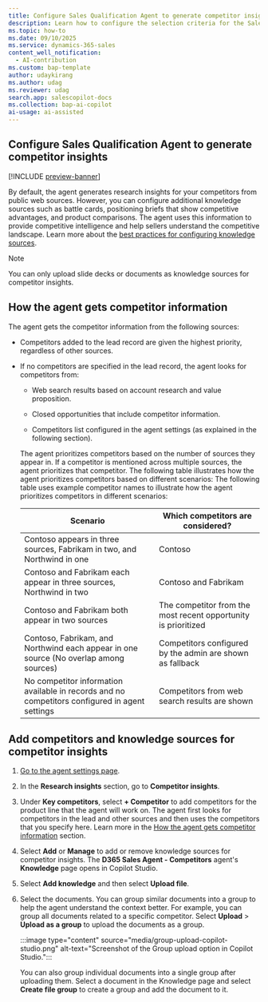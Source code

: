 ```yaml
---
title: Configure Sales Qualification Agent to generate competitor insights
description: Learn how to configure the selection criteria for the Sales Qualification Agent in Dynamics 365 Sales.
ms.topic: how-to 
ms.date: 09/10/2025
ms.service: dynamics-365-sales
content_well_notification:
  - AI-contribution
ms.custom: bap-template
author: udaykirang
ms.author: udag
ms.reviewer: udag
search.app: salescopilot-docs
ms.collection: bap-ai-copilot
ai-usage: ai-assisted
---
```


## Configure Sales Qualification Agent to generate competitor insights

[!INCLUDE [preview-banner](~/../shared-content/shared/preview-includes/preview-banner.md)]

By default, the agent generates research insights for your competitors from public web sources. However, you can configure additional knowledge sources such as battle cards, positioning briefs that show competitive advantages, and product comparisons. The agent uses this information to provide competitive intelligence and help sellers understand the competitive landscape. Learn more about the [best practices for configuring knowledge sources](#best-practices-for-configuring-knowledge-sources).
 
> [!NOTE]
> You can only upload slide decks or documents as knowledge sources for competitor insights.

## How the agent gets competitor information

The agent gets the competitor information from the following sources:

- Competitors added to the lead record are given the highest priority, regardless of other sources.

- If no competitors are specified in the lead record, the agent looks for competitors from:

    - Web search results based on account research and value proposition.

    - Closed opportunities that include competitor information.

    - Competitors list configured in the agent settings (as explained in the following section).
   
    The agent prioritizes competitors based on the number of sources they appear in. If a competitor is mentioned across multiple sources, the agent prioritizes that competitor. The following table illustrates how the agent prioritizes competitors based on different scenarios:
    The following table uses example competitor names to illustrate how the agent prioritizes competitors in different scenarios:

    | Scenario                                                                                  | Which competitors are considered?                                   |
    |-------------------------------------------------------------------------------------------|---------------------------------------------------------------------|
    | Contoso appears in three sources, Fabrikam in two, and Northwind in one                   | Contoso                     |
    | Contoso and Fabrikam each appear in three sources, Northwind in two                       | Contoso and Fabrikam  |
    | Contoso and Fabrikam both appear in two sources           | The competitor from the most recent opportunity is prioritized      |
    | Contoso, Fabrikam, and Northwind each appear in one source (No overlap among sources)     | Competitors configured by the admin are shown as fallback           |
    | No competitor information available in records and no competitors configured in agent settings             | Competitors from web search results are shown                       |

## Add competitors and knowledge sources for competitor insights

1. [Go to the agent settings page](open-sales-qualification-agent-settings.md).  
1. In the **Research insights** section, go to **Competitor insights**.

1. Under **Key competitors**, select **+ Competitor** to add competitors for the product line that the agent will work on. The agent first looks for competitors in the lead and other sources and then uses the competitors that you specify here. Learn more in the [How the agent gets competitor information](#how-the-agent-gets-competitor-information) section.

1. Select **Add** or **Manage** to add or remove knowledge sources for competitor insights. 
   The **D365 Sales Agent - Competitors** agent's **Knowledge** page opens in Copilot Studio. 

1. Select **Add knowledge** and then select **Upload file**.
1. Select the documents. You can group similar documents into a group to help the agent understand the context better. For example, you can group all documents related to a specific competitor. Select **Upload** > **Upload as a group** to upload the documents as a group.  

   :::image type="content" source="media/group-upload-copilot-studio.png" alt-text="Screenshot of the Group upload option in Copilot Studio.":::  

   You can also group individual documents into a single group after uploading them. Select a document in the Knowledge page and select **Create file group** to create a group and add the document to it.